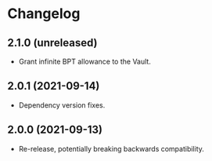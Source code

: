 # Changelog

## 2.1.0 (unreleased)

- Grant infinite BPT allowance to the Vault.

## 2.0.1 (2021-09-14)

- Dependency version fixes.

## 2.0.0 (2021-09-13)

- Re-release, potentially breaking backwards compatibility.
